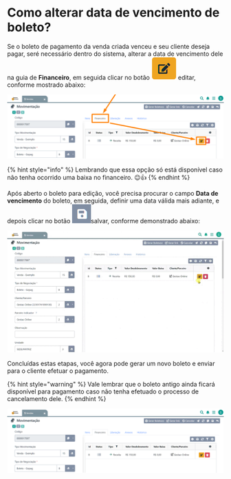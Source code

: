 # Como alterar data de vencimento de boleto?

Se o boleto de pagamento da venda criada venceu e seu cliente deseja pagar, seré necessário dentro do sistema, alterar a data de vencimento dele na guia de **Financeiro**, em seguida clicar no botão <img src="/erp-v2/assets/funcionalidades/icon_editar_item.png" alt="" data-size="line"> editar, conforme mostrado abaixo:

![](/erp-v2/assets/funcionalidades/comercial/aba_vendas_add_guia_financeir_edit.png)

{% hint style="info" %}
Lembrando que essa opção só está disponível caso não tenha ocorrido uma baixa no financeiro. 😉👍
{% endhint %}

Após aberto o boleto para edição, você precisa procurar o campo **Data de vencimento** do boleto, em seguida, definir uma data válida mais adiante, e depois clicar no botão <img src="/erp-v2/assets/icon_salvar.png" alt="" data-size="line">salvar, conforme demonstrado abaixo:

![](/erp-v2/assets/funcionalidades/comercial/aba_vendas_add_guia_financeir_edit_boleto.gif)

Concluídas estas etapas, você agora pode gerar um novo boleto e enviar para o cliente efetuar o pagamento.

{% hint style="warning" %}
Vale lembrar que o boleto antigo ainda ficará disponível para pagamento caso não tenha efetuado o processo de cancelamento dele.
{% endhint %}

![](/erp-v2/assets/funcionalidades/comercial/aba_vendas_add_guia_financeir_gerar_boleto.png)